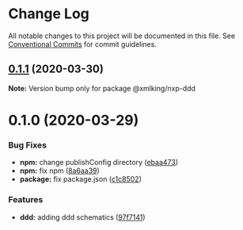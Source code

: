 # Change Log

All notable changes to this project will be documented in this file.
See [Conventional Commits](https://conventionalcommits.org) for commit guidelines.

## [0.1.1](https://github.com/xmlking/nxp/compare/@xmlking/nxp-ddd@0.1.0...@xmlking/nxp-ddd@0.1.1) (2020-03-30)

**Note:** Version bump only for package @xmlking/nxp-ddd





# 0.1.0 (2020-03-29)


### Bug Fixes

* **npm:** change publishConfig directory ([ebaa473](https://github.com/xmlking/nxp/commit/ebaa473ec05505715ff3fa7fd7a9573be9a0f96a))
* **npm:** fix npm ([8a6aa39](https://github.com/xmlking/nxp/commit/8a6aa398dbf80087a2ef868a40c2f5343e8c8533))
* **package:** fix package.json ([c1c8502](https://github.com/xmlking/nxp/commit/c1c8502d662259656220bdb4e6108cc193520f4d))


### Features

* **ddd:** adding ddd schematics ([97f7141](https://github.com/xmlking/nxp/commit/97f7141bab173472f7196310acec8b83a657c52f))
